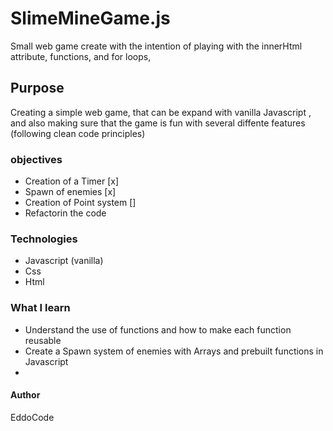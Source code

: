 
# SlimeMineGame.js

Small web game create with the intention of playing with the innerHtml attribute, functions, and for loops,


## Purpose 
Creating a simple web game, that can be expand with vanilla Javascript , and also making sure that the game is fun with several diffente features (following clean code principles)

### objectives 

- Creation of a Timer [x]
- Spawn of enemies [x]
- Creation of Point system []
- Refactorin the code


### Technologies

- Javascript (vanilla)
- Css
- Html

### What I learn

- Understand the use of functions and how to make each function reusable
- Create a Spawn system of enemies with Arrays and prebuilt functions in Javascript
-

#### Author
EddoCode 
